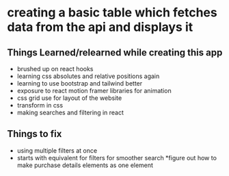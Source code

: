 # creating a basic table which fetches data from the api and displays it

## Things Learned/relearned while creating this app
* brushed up on react hooks 
* learning css absolutes and relative positions again
* learning to use bootstrap and tailwind better 
* exposure to react motion framer libraries for animation 
* css grid use for layout of the website
* transform in css
* making searches and filtering in react 

## Things to fix
* using multiple filters at once 
* starts with equivalent for filters for smoother search
*figure out how to make purchase details elements as one element


